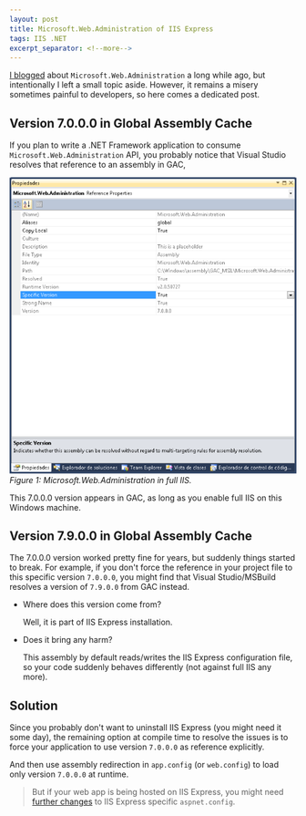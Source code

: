 ```yaml
---
layout: post
title: Microsoft.Web.Administration of IIS Express
tags: IIS .NET
excerpt_separator: <!--more-->
---
```


[I blogged](/whats-microsoft-web-administration-and-the-horrible-facts-you-should-know-b82f2c974da6) about `Microsoft.Web.Administration` a long while ago, but intentionally I left a small topic aside. However, it remains a misery sometimes painful to developers, so here comes a dedicated post.
<!--more-->

## Version 7.0.0.0 in Global Assembly Cache

If you plan to write a .NET Framework application to consume `Microsoft.Web.Administration` API, you probably notice that Visual Studio resolves that reference to an assembly in GAC,

![img-description](/images/mwa-7.0.0.0.png)
_Figure 1: Microsoft.Web.Administration in full IIS._

This 7.0.0.0 version appears in GAC, as long as you enable full IIS on this Windows machine.

## Version 7.9.0.0 in Global Assembly Cache

The 7.0.0.0 version worked pretty fine for years, but suddenly things started to break. For example, if you don't force the reference in your project file to this specific version `7.0.0.0`, you might find that Visual Studio/MSBuild resolves a version of `7.9.0.0` from GAC instead.

* Where does this version come from?

  Well, it is part of IIS Express installation.

* Does it bring any harm?

  This assembly by default reads/writes the IIS Express configuration file, so your code suddenly behaves differently (not against full IIS any more).

## Solution

Since you probably don't want to uninstall IIS Express (you might need it some day), the remaining option at compile time to resolve the issues is to force your application to use version `7.0.0.0` as reference explicitly.

And then use assembly redirection in `app.config` (or `web.config`) to load only version `7.0.0.0` at runtime.

> But if your web app is being hosted on IIS Express, you might need [further changes](https://stackoverflow.com/a/11558360/11182) to IIS Express specific `aspnet.config`.
